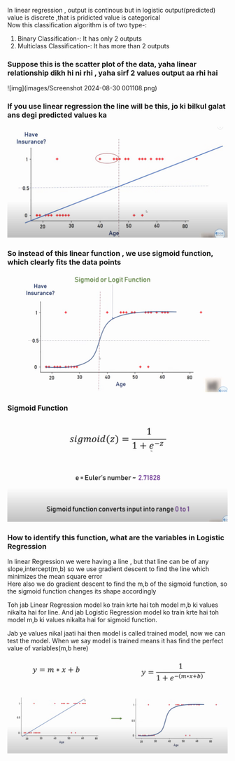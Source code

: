 In linear regression , output is continous but in logistic output(predicted) value is discrete ,that is pridicted value is categorical  
Now this classification algorithm is of two type-:  
1) Binary Classification-: It has only 2 outputs
2) Multiclass Classification-: It has more than 2 outputs

### Suppose this is the scatter plot of the data, yaha linear relationship dikh hi ni rhi , yaha sirf 2 values output aa rhi hai
![img](images/Screenshot 2024-08-30 001108.png)

### If you use linear regression the line will be this, jo ki bilkul galat ans degi predicted values ka 
![img](images/Screenshot%202024-08-30%20001233.png)

### So instead of this linear function , we use sigmoid function, which clearly fits the data points
![img](images/Screenshot%202024-08-30%20001323.png)

### Sigmoid Function
![img](images/Screenshot%202024-08-30%20001415.png)

### How to identify this function, what are the variables in Logistic Regression
In linear Regression we were having a line , but that line can be of any slope,intercept(m,b) so we use gradient descent to find the line which minimizes the mean square error  
Here also we do gradient descent to find the m,b of the sigmoid function, so the sigmoid function changes its shape accordingly

Toh jab Linear Regression model ko train krte hai toh model m,b ki values nikalta hai for line.
And jab Logistic Regression model ko train krte hai toh model m,b ki values nikalta hai for sigmoid function.

Jab ye values nikal jaati hai then model is called trained model, now we can test the model.
When we say model is trained means it has find the perfect value of variables(m,b here)
![img](images/Screenshot%202024-08-30%20001521.png)

